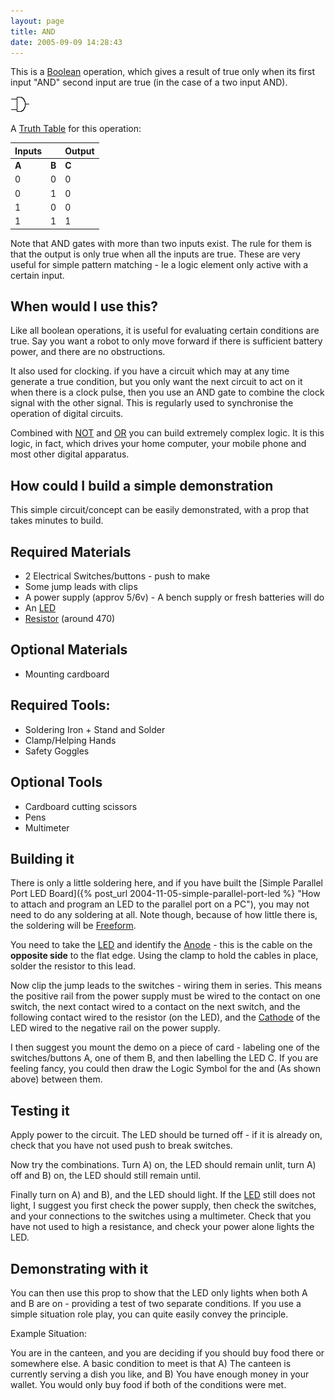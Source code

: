 ```yaml
---
layout: page
title: AND
date: 2005-09-09 14:28:43
---
```

This is a [Boolean](/wiki/boolean.html "Boolean") operation, which gives a result of true only when its first input "AND" second input are true (in the case of a two input AND).

![](/galleries/gallery-1-common-images/120-and.jpg)

A [Truth Table](/wiki/truth_table.html "Truth Table") for this operation:

Inputs |       | Output
------ | ----- | ------
**A**  | **B** | **C**
0      | 0     | 0
0      | 1     | 0
1      | 0     | 0
1      | 1     | 1

Note that AND gates with more than two inputs exist.  The rule for them is that the output is only true when all the inputs are true.  These are very useful for simple pattern matching - Ie a logic element only active with a certain input.

## When would I use this?

Like all boolean operations, it is useful for evaluating certain conditions are true. Say you want a robot to only move forward if there is sufficient battery power, and there are no obstructions.

It also used for clocking. if you have a circuit which may at any time generate a true condition, but you only want the next circuit to act on it when there is a clock pulse, then you use an AND gate to combine the clock signal with the other signal. This is regularly used to synchronise the operation of digital circuits.

Combined with [NOT](/wiki/not.html "NOT") and [OR](/wiki/or.html "OR") you can build extremely complex logic. It is this logic, in fact, which drives your home computer, your mobile phone and most other digital apparatus.

## How could I build a simple demonstration

This simple circuit/concept can be easily demonstrated, with a prop that takes minutes to build.

## Required Materials

- 2 Electrical Switches/buttons - push to make
- Some jump leads with clips
- A power supply (approv 5/6v) - A bench supply or fresh batteries will do
- An [LED](/wiki/led.html "Light Emitting Diode")
- [Resistor](/wiki/resistor.html "Resistor") (around 470)

## Optional Materials

- Mounting cardboard

## Required Tools:

- Soldering Iron + Stand and Solder
- Clamp/Helping Hands
- Safety Goggles

## Optional Tools

* Cardboard cutting scissors
* Pens
* Multimeter

## Building it

There is only a little soldering here, and if you have built the [Simple Parallel Port LED Board]({% post_url 2004-11-05-simple-parallel-port-led %} "How to attach and program an LED to the parallel port on a PC"), you may not need to do any soldering at all. Note though, because of how little there is, the soldering will be [Freeform](/wiki/freeform "FreeForm").

You need to take the [LED](/wiki/led "Light Emitting Diode") and identify the [Anode](/wiki/anode "The positive electrode") - this is the cable on the **opposite side** to the flat edge. Using the clamp to hold the cables in place, solder the resistor to this lead.

Now clip the jump leads to the switches - wiring them in series. This means the positive rail from the power supply must be wired to the contact on one switch, the next contact wired to a contact on the next switch, and the following contact wired to the resistor (on the LED), and the [Cathode](/wiki/cathode "The Negative Electrode") of the LED wired to the negative rail on the power supply.

I then suggest you mount the demo on a piece of card - labeling one of the switches/buttons A, one of them B, and then labelling the LED C. If you are feeling fancy, you could then draw the Logic Symbol for the and (As shown above) between them.

## Testing it

Apply power to the circuit. The LED should be turned off - if it is already on, check that you have not used push to break switches.

Now try the combinations. Turn A) on, the LED should remain unlit, turn A) off and B) on, the LED should still remain until.

Finally turn on A) and B), and the LED should light. If the [LED](/wiki/led.html "Light Emitting Diode") still does not light, I suggest you first check the power supply, then check the switches, and your connections to the switches using a multimeter. Check that you have not used to high a resistance, and check your power alone lights the LED.

## Demonstrating with it

You can then use this prop to show that the LED only lights when both A and B are on - providing a test of two separate conditions. If you use a simple situation role play, you can quite easily convey the principle.

Example Situation:

You are in the canteen, and you are deciding if you should buy food there or somewhere else. A basic condition to meet is that A) The canteen is currently serving a dish you like, and B) You have enough money in your wallet. You would only buy food if both of the conditions were met.
